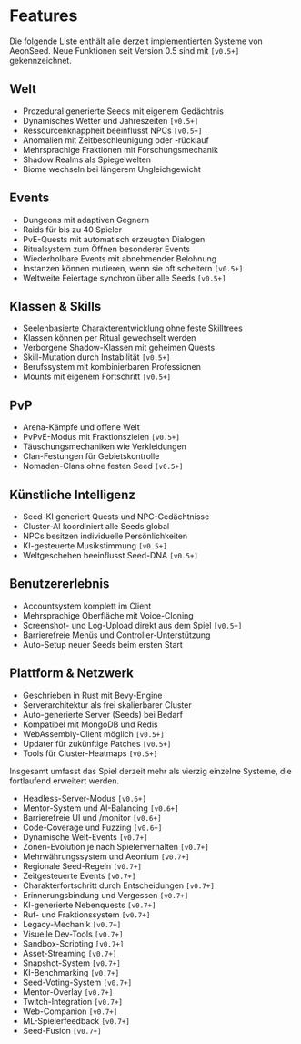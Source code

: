 # Features

Die folgende Liste enthält alle derzeit implementierten Systeme von AeonSeed. Neue Funktionen seit Version 0.5 sind mit `[v0.5+]` gekennzeichnet.

## Welt
- Prozedural generierte Seeds mit eigenem Gedächtnis
- Dynamisches Wetter und Jahreszeiten `[v0.5+]`
- Ressourcenknappheit beeinflusst NPCs `[v0.5+]`
- Anomalien mit Zeitbeschleunigung oder -rücklauf
- Mehrsprachige Fraktionen mit Forschungsmechanik
- Shadow Realms als Spiegelwelten
- Biome wechseln bei längerem Ungleichgewicht

## Events
- Dungeons mit adaptiven Gegnern
- Raids für bis zu 40 Spieler
- PvE-Quests mit automatisch erzeugten Dialogen
- Ritualsystem zum Öffnen besonderer Events
- Wiederholbare Events mit abnehmender Belohnung
- Instanzen können mutieren, wenn sie oft scheitern `[v0.5+]`
- Weltweite Feiertage synchron über alle Seeds `[v0.5+]`

## Klassen & Skills
- Seelenbasierte Charakterentwicklung ohne feste Skilltrees
- Klassen können per Ritual gewechselt werden
- Verborgene Shadow-Klassen mit geheimen Quests
- Skill-Mutation durch Instabilität `[v0.5+]`
- Berufssystem mit kombinierbaren Professionen
- Mounts mit eigenem Fortschritt `[v0.5+]`

## PvP
- Arena-Kämpfe und offene Welt
- PvPvE-Modus mit Fraktionszielen `[v0.5+]`
- Täuschungsmechaniken wie Verkleidungen
- Clan-Festungen für Gebietskontrolle
- Nomaden-Clans ohne festen Seed `[v0.5+]`

## Künstliche Intelligenz
- Seed-KI generiert Quests und NPC-Gedächtnisse
- Cluster-AI koordiniert alle Seeds global
- NPCs besitzen individuelle Persönlichkeiten
- KI-gesteuerte Musikstimmung `[v0.5+]`
- Weltgeschehen beeinflusst Seed-DNA `[v0.5+]`

## Benutzererlebnis
- Accountsystem komplett im Client
- Mehrsprachige Oberfläche mit Voice-Cloning
- Screenshot- und Log-Upload direkt aus dem Spiel `[v0.5+]`
- Barrierefreie Menüs und Controller-Unterstützung
- Auto-Setup neuer Seeds beim ersten Start

## Plattform & Netzwerk
- Geschrieben in Rust mit Bevy-Engine
- Serverarchitektur als frei skalierbarer Cluster
- Auto-generierte Server (Seeds) bei Bedarf
- Kompatibel mit MongoDB und Redis
- WebAssembly-Client möglich `[v0.5+]`
- Updater für zukünftige Patches `[v0.5+]`
- Tools für Cluster-Heatmaps `[v0.5+]`

Insgesamt umfasst das Spiel derzeit mehr als vierzig einzelne Systeme, die fortlaufend erweitert werden.
- Headless-Server-Modus `[v0.6+]`
- Mentor-System und AI-Balancing `[v0.6+]`
- Barrierefreie UI und /monitor `[v0.6+]`
- Code-Coverage und Fuzzing `[v0.6+]`
- Dynamische Welt-Events `[v0.7+]`
- Zonen-Evolution je nach Spielerverhalten `[v0.7+]`
- Mehrwährungssystem und Aeonium `[v0.7+]`
- Regionale Seed-Regeln `[v0.7+]`
- Zeitgesteuerte Events `[v0.7+]`
- Charakterfortschritt durch Entscheidungen `[v0.7+]`
- Erinnerungsbindung und Vergessen `[v0.7+]`
- KI-generierte Nebenquests `[v0.7+]`
- Ruf- und Fraktionssystem `[v0.7+]`
- Legacy-Mechanik `[v0.7+]`
- Visuelle Dev-Tools `[v0.7+]`
- Sandbox-Scripting `[v0.7+]`
- Asset-Streaming `[v0.7+]`
- Snapshot-System `[v0.7+]`
- KI-Benchmarking `[v0.7+]`
- Seed-Voting-System `[v0.7+]`
- Mentor-Overlay `[v0.7+]`
- Twitch-Integration `[v0.7+]`
- Web-Companion `[v0.7+]`
- ML-Spielerfeedback `[v0.7+]`
- Seed-Fusion `[v0.7+]`

